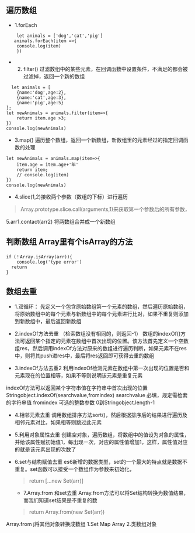 ## 遍历数组

* 1.forEach
```
	let animals = ['dog','cat','pig']
   animals.forEach(item =>{
    console.log(item)
    })
```
* 2. filter() 过滤数组中的某些元素，在回调函数中设置条件，不满足的都会被过滤掉，返回一个新的数组
```
  let animals = [
    {name:'dog',age:2},
    {name:'cat',age:3},
    {name:'pig',age:5}
];
let newAnimals = animals.filter(item=>{
    return item.age >3;
})
console.log(newAnimals)
```

* 3.map() 遍历整个数组，返回一个新数组，新数组里的元素经过的指定回调函数的处理
```
let newAnimals = animals.map(item=>{
    item.age = item.age+'年'
    return item;
    // console.log(item)
})
console.log(newAnimals)
```
* 4.slice(1,2)接收两个参数（数组的下标）进行遍历
>	Array.prototype.slice.call(arguments,1)来获取第一个参数后的所有参数，
    
5.arr1.contact(arr2) 将两数组合并成一个新数组


## 判断数组 Array里有个isArray的方法
```
if（！Array.isArray(arr)){
	console.log('type error')
  return 
}
 ```   
 ## 数组去重
 * 1.双循环：
 先定义一个包含原始数组第一个元素的数组，然后遍历原始数组，将原始数组中的每个元素与新数组中的每个元素进行比对，如果不重复则添加到新数组中，最后返回新数组

 * 2.indexOf方法去重 （检索数组没有相同的，则返回-1）
 数组的indexOf()方法可返回某个指定的元素在数组中首次出现的位置。该方法首先定义一个空数组res，然后调用indexOf方法对原来的数组进行遍历判断，如果元素不在res中，则将其push进res中，最后将res返回即可获得去重的数组

 * 3.indexOf方法去重2
	利用indexOf检测元素在数组中第一次出现的位置是否和元素现在的位置相等，如果不等则说明该元素是重复元素
    
 indexOf方法可以返回某个字符串值在字符串中首次出现的位置
 Stringobject.indexOf(searchvalue,fromindex)
 searchvalue 必填，规定需检索的字符串值
 fromindex 可选的整数参数 0到Stringobject.length-1
 
 * 4.相邻元素去重
 调用数组排序方法sort()，然后根据排序后的结果进行遍历及相邻元素对比，如果相等则跳过此元素
 
 * 5.利用对象属性去重
 	创建空对象，遍历数组，将数组中的值设为对象的属性，并给该属性赋初始值1，每出现一次，对应的属性值增加1，这样，属性值对应的就是该元素出现的次数了
  
* 6.set与结构赋值去重
  es6新增的数据类型，set的一个最大的特点就是数据不重复。set函数可以接受一个数组作为参数来初始化，
  > return [...new Set(arr)]

  * 7.Array.from 和set去重
  Array.from方法可以将Set结构转换为数值结果，而我们知道set结果是不重复的数
   > return Array.from(new Set(arr))
         
 Array.from j将其他对象转换成数组
  1.Set Map Array
  2.类数组对象 